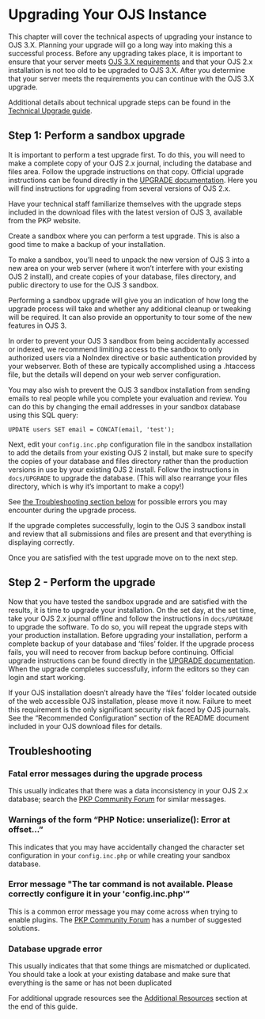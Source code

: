 # Upgrading Your OJS Instance

This chapter will cover the technical aspects of upgrading your instance to OJS 3.X. Planning your upgrade will go a long way into making this a successful process. Before any upgrading takes place, it is important to ensure that your server meets [OJS 3.X requirements](https://pkp.sfu.ca/ojs/README) and that your OJS 2.x installation is not too old to be upgraded to OJS 3.X. After you determine that your server meets the requirements you can continue with the OJS 3.X upgrade.

Additional details about technical upgrade steps can be found in the [Technical Upgrade guide](/dev/upgrade-guide/).

## Step 1: Perform a sandbox upgrade

It is important to perform a test upgrade first. To do this, you will need to make a complete copy of your OJS 2.x journal, including the database and files area. Follow the upgrade instructions on that copy. Official upgrade instructions can be found directly in the [UPGRADE documentation](https://pkp.sfu.ca/ojs/UPGRADE). Here you will find instructions for upgrading from several versions of OJS 2.x.

Have your technical staff familiarize themselves with the upgrade steps included in the download files with the latest version of OJS 3, available from the PKP website.

Create a sandbox where you can perform a test upgrade. This is also a good time to make a backup of your installation.

To make a sandbox, you’ll need to unpack the new version of OJS 3 into a new area on your web server (where it won’t interfere with your existing OJS 2 install), and create copies of your database, files directory, and public directory to use for the OJS 3 sandbox.

Performing a sandbox upgrade will give you an indication of how long the upgrade process will take and whether any additional cleanup or tweaking will be required. It can also provide an opportunity to tour some of the new features in OJS 3.

In order to prevent your OJS 3 sandbox from being accidentally accessed or indexed, we recommend limiting access to the sandbox to only authorized users via a NoIndex directive or basic authentication provided by your webserver. Both of these are typically accomplished using a .htaccess file, but the details will depend on your web server configuration.

You may also wish to prevent the OJS 3 sandbox installation from sending emails to real people while you complete your evaluation and review. You can do this by changing the email addresses in your sandbox database using this SQL query:

`UPDATE users SET email = CONCAT(email, 'test');`

Next, edit your `config.inc.php` configuration file in the sandbox installation to add the details from your existing OJS 2 install, but make sure to specify the copies of your database and files directory rather than the production versions in use by your existing OJS 2 install. Follow the instructions in `docs/UPGRADE` to upgrade the database. (This will also rearrange your files directory, which is why it’s important to make a copy!)

See [the Troubleshooting section below](#troubleshooting) for possible errors you may encounter during the upgrade process.

If the upgrade completes successfully, login to the OJS 3 sandbox install and review that all submissions and files are present and that everything is displaying correctly.

Once you are satisfied with the test upgrade move on to the next step.

## Step 2 - Perform the upgrade

Now that you have tested the sandbox upgrade and are satisfied with the results, it is time to upgrade your installation. On the set day, at the set time, take your OJS 2.x journal offline and follow the instructions in `docs/UPGRADE` to upgrade the software. To do so, you will repeat the upgrade steps with your production installation. Before upgrading your installation, perform a complete backup of your database and ‘files’ folder. If the upgrade process fails, you will need to recover from backup before continuing. Official upgrade instructions can be found directly in the [UPGRADE documentation](https://pkp.sfu.ca/ojs/UPGRADE). When the upgrade completes successfully, inform the editors so they can login and start working.

If your OJS installation doesn’t already have the ‘files’ folder located outside of the web accessible OJS installation, please move it now. Failure to meet this requirement is the only significant security risk faced by OJS journals. See the “Recommended Configuration” section of the README document included in your OJS download files for details.

## Troubleshooting

### Fatal error messages during the upgrade process

This usually indicates that there was a data inconsistency in your OJS 2.x database; search the [PKP Community Forum](https://forum.pkp.sfu.ca/) for similar messages.

### Warnings of the form “PHP Notice: unserialize(): Error at offset…”

This indicates that you may have accidentally changed the character set configuration in your `config.inc.php` or while creating your sandbox database.

### Error message "The tar command is not available. Please correctly configure it in your 'config.inc.php'”

This is a common error message you may come across when trying to enable plugins. The [PKP Community Forum](https://forum.pkp.sfu.ca/) has a number of suggested solutions.

### Database upgrade error

This usually indicates that that some things are mismatched or duplicated. You should take a look at your existing database and make sure that everything is the same or has not been duplicated

For additional upgrade resources see the [Additional Resources](./resources.md) section at the end of this guide.
